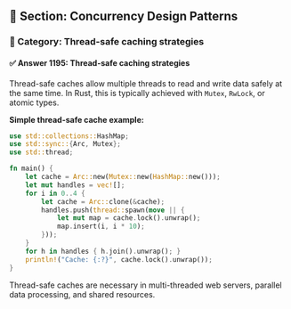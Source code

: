 ## 📘 Section: Concurrency Design Patterns  
### 🔹 Category: Thread-safe caching strategies  
#### ✅ Answer 1195: Thread-safe caching strategies

Thread-safe caches allow multiple threads to read and write data safely at the same time. In Rust, this is typically achieved with `Mutex`, `RwLock`, or atomic types.

**Simple thread-safe cache example:**
```rust
use std::collections::HashMap;
use std::sync::{Arc, Mutex};
use std::thread;

fn main() {
    let cache = Arc::new(Mutex::new(HashMap::new()));
    let mut handles = vec![];
    for i in 0..4 {
        let cache = Arc::clone(&cache);
        handles.push(thread::spawn(move || {
            let mut map = cache.lock().unwrap();
            map.insert(i, i * 10);
        }));
    }
    for h in handles { h.join().unwrap(); }
    println!("Cache: {:?}", cache.lock().unwrap());
}
```

Thread-safe caches are necessary in multi-threaded web servers, parallel data processing, and shared resources.
